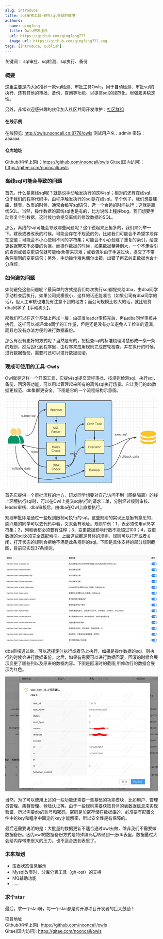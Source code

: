 ```yaml
---
slug: introduce
title: sql审核工具-避免sql导致的故障
authors:
  name: qingfeng
  title: Owls研发团队
  url: https://github.com/qingfeng777
  image_url: https://github.com/qingfeng777.png
tags: [introduce, publish]
---
```

 
关键词： sql审批、sql检测、sql执行、备份

### 概要
这里主要是向大家推荐一款sql检测、审批工具Owls，用于自动检测、审批sql的执行，还有其他的审批、备份、查询等功能。以提高sql的规范化，增强服务稳定性。  

另外，非常欢迎感兴趣的伙伴加入社区共同开发维护：[社区群组](http://owls.nooncall.cn:8778/docs/develop/community/)

#### 在线示例
在线预览: http://owls.nooncall.cn:8778/owls
测试用户名：admin  密码：aaaaaa

#### 仓库地址
Github(科学上网)：https://github.com/nooncall/owls
Gitee(国内访问)： https://gitee.com/nooncall/owls


### 离线sql可能会导致的问题
首先，什么是离线sql呢？就是说手动触发执行的这种sql；相对的还有在线sql，位于我们的程序代码中，由程序触发执行的sql是在线sql。举个例子，我们想要建库、建表、改表的时候，通常会编写sql语句，选一个合适的时间执行；这就是离线SQL。当然，操作数据的离线sql也是有的，比方说线上程序bug，我们想要手动修复个别数据，这时候也会提交离线的修改数据的SQL。

那么，离线的sql可能会导致哪些问题呢？这个说起来还挺多的，我们来列举一下。建表或者改表的时候，可能会存在不规范的列，比如我们可能会不希望字段存在空值；可能会不小心使用不同的字符集；可能会不小心创建了重复的索引，给变更数据带来不必要的负担。而操作数据的时候，如果数据量特别大，一个不走索引的查询或者变更语句就可能给db带来灾难；或者偶尔由于手速过快，提交了不带条件限制的变更语句；另外，手动操作难免偶尔出错，出错了再去纠正数据也会十分麻烦。

### 如何避免问题
如何避免这些问题呢？最简单的方式是我们每次执行sql都提交给dba，由dba同学手动检查后执行。如果公司规模很小，这样的话还能凑合（如果公司有dba同学的话），但人工审核也难免有注意不到的地方；而公司规模比较大的话，就比较费dba同学了【手动狗头】。

那我们可以在这个基础上再加一层：由研发leader审核完后，再由dba同学审核并执行。这样可以减轻dba同学的工作量，但是还是没有办法避免人工检查的遗漏。而且也没有办法方便的进行数据备份。

那么有没有更好的方式呢？当然是有的，把检查sql的标准梳理清楚形成一条一条的规则，然后固化到程序里，由程序来应用规则完成首轮检查，并在执行的时候，进行数据备份，需要时还可以进行数据回滚。

### 现成可使用的工具-Owls
Owl就是这样一个开源工具，它提供sql提交流程审批、按规则检测sql、执行sql、备份、回滚等功能，可以用以管理起来所有的离线sql执行场景。它让我们的db数据更规范、db集群更安全。下图是它的一个流程结构示意图。

![结构流程图](./architecture-en.png)

首先它提供一个审批流程的地方，研发同学想要对自己访问不到（网络隔离）的线上环境执行sql时，可以在Owl上提交sql执行的请求工单，分别经过规则审核、leader审核、dba审核后，由dba在Owl上直接执行。

规则审批即是通过一些规则限制可执行的sql。这些规则的实现还是挺有意思的，感兴趣的同学可以去代码中看，文末会有地址。规则举例：1，表必须使用utf8字符集；2，列和表都必须要有注释；3，变更数据影响行数不能超过100；4，变更数据的sql必须完全匹配索引。上面这些都是具体的规则，规则可以打开或者关闭，打开状态的规则会拒绝不满足此条规则的sql。下图是具体支持的部分规则截图，目前已实现37条规则。

![规则图](./rules.png)

dba审核通过后，可以选择定时执行或者马上执行，如果是操作数据的sql，则执行的时候会进行数据备份。之后，如果有需要可以进行数据回滚，回滚的时候会展示变更了哪些列以及原来的数据内容。下图是回滚时的截图,所修改行的数据会展示为红色。

![数据回滚](./rollback.png)

当然，为了可以使用上述的一些功能还需要一些基础的功能模块，比如用户、管理员管理，集群管理、登陆认证等。由于一些规则需要获取具体的表数据信息来实现验证，所以需要db的账号和密码。密码是加密存储在数据库的，必须要有配置文件中的key和程序中固定的key才能解密，所以安全性是有保障的。

最后还需要说明的是：大批量的数据更新不适合通过owl去做，除非我们不需要做数据备份。因为owl的数据备份方式是特殊编码后转储到一张db表里，数据量过大会给内存带来很大的压力，也不适合放到表里了。

### 未来规划

* 库表状态信息展示
* Mysql改表时，分库分表工具（gh-ost）的支持
* MQ辅助功能
* ......

### 求个star
最后，求一个star呀，每一个star都是对开源项目开发者的巨大鼓励！

项目地址  
Github(科学上网): https://github.com/nooncall/owls  
Gitee(国内访问): https://gitee.com/nooncall/owls 
